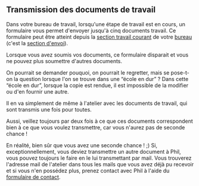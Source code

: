 ## Transmission des documents de travail

Dans votre bureau de travail, lorsqu'une étape de travail est en cours, un formulaire vous permet d'envoyer jusqu'à cinq documents travail. Ce formulaire peut être atteint depuis la [section travail courant](bureau/travail) de votre [bureau](bureau/home) (c'est la [section d'envoi](bureau/sender)).

Lorsque vous avez soumis vos documents, ce formulaire disparait et vous ne pouvez plus soumettre d'autres documents.

On pourrait se demander pouquoi, on pourrait le regretter, mais se pose-t-on la question lorsque l'on se trouve dans une “école en dur”&nbsp;? Dans cette “école en dur”, lorsque la copie est rendue, il est impossible de la modifier ou d'en fournir une autre.

Il en va simplement de même à l'atelier avec les documents de travail, qui sont transmis une fois pour toutes.

Aussi, veillez toujours par deux fois à ce que ces documents correspondent bien à ce que vous voulez transmettre, car vous n'aurez pas de seconde chance !

En réalité, bien sûr que vous avez une seconde chance ! ;) Si, exceptionnellement, vous deviez transmettre un autre document à Phil, vous pouvez toujours le faire en le lui transmettant par mail. Vous trouverez l'adresse mail de l'atelier dans tous les mails que vous avez déjà pu recevoir et si vous n'en possédez plus, prenez contact avec Phil à l'aide du [formulaire de contact](contact/mail).
